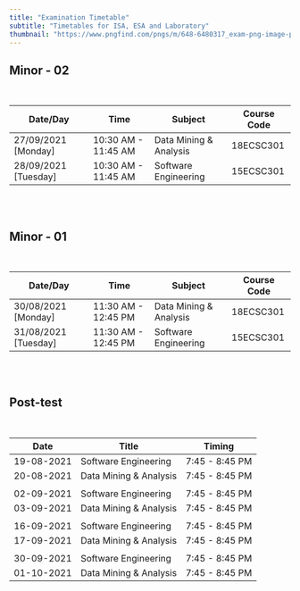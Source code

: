 ```yaml
---
title: "Examination Timetable"
subtitle: "Timetables for ISA, ESA and Laboratory"
thumbnail: "https://www.pngfind.com/pngs/m/648-6480317_exam-png-image-pass-the-test-cartoon-transparent.png"
---
```


##  Minor - 02

&nbsp;

| Date/Day            	| Time                	| Subject                   	| Course Code 	|
|---------------------	|---------------------	|---------------------------	|-------------	|
| 27/09/2021  [Monday] 	| 10:30 AM - 11:45 AM 	| Data Mining & Analysis 	    | 18ECSC301   	|
| 28/09/2021  [Tuesday]	| 10:30 AM - 11:45 AM 	| Software Engineering      	| 15ECSC301   	|

\
&nbsp;

##  Minor - 01 

&nbsp;

| Date/Day            	| Time                	| Subject                   	| Course Code 	|
|---------------------	|---------------------	|---------------------------	|-------------	|
| 30/08/2021  [Monday] 	| 11:30 AM - 12:45 PM 	| Data Mining & Analysis 	    | 18ECSC301   	|
| 31/08/2021  [Tuesday]	| 11:30 AM - 12:45 PM 	| Software Engineering      	| 15ECSC301   	|

\
&nbsp;

## Post-test
&nbsp;

| Date       | Title         | Timing         |
|------------|---------------|----------------|
| 19-08-2021 | Software Engineering | 7:45 - 8:45 PM |
| 20-08-2021 | Data Mining & Analysis | 7:45 - 8:45 PM |
|            |               |                |
| 02-09-2021 | Software Engineering | 7:45 - 8:45 PM |
| 03-09-2021 | Data Mining & Analysis | 7:45 - 8:45 PM |
|            |               |                |
| 16-09-2021 | Software Engineering | 7:45 - 8:45 PM |
| 17-09-2021 | Data Mining & Analysis | 7:45 - 8:45 PM |
|            |               |                |
| 30-09-2021 | Software Engineering | 7:45 - 8:45 PM |
| 01-10-2021 | Data Mining & Analysis | 7:45 - 8:45 PM |


